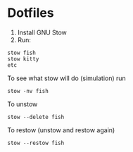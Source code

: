# Dotfiles 

1. Install GNU Stow
2. Run: 
```
stow fish
stow kitty
etc
```
To see what stow will do (simulation) run
```
stow -nv fish 
```
To unstow
```
stow --delete fish
```
To restow (unstow and restow again)
```
stow --restow fish
```
